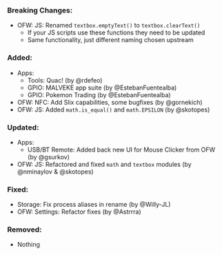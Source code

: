 ### Breaking Changes:
- OFW: JS: Renamed `textbox.emptyText()` to `textbox.clearText()`
  - If your JS scripts use these functions they need to be updated
  - Same functionality, just different naming chosen upstream

### Added:
- Apps:
  - Tools: Quac! (by @rdefeo)
  - GPIO: MALVEKE app suite (by @EstebanFuentealba)
  - GPIO: Pokemon Trading (by @EstebanFuentealba)
- OFW: NFC: Add Slix capabilities, some bugfixes (by @gornekich)
- OFW: JS: Added `math.is_equal()` and `math.EPSILON` (by @skotopes)

### Updated:
- Apps:
  - USB/BT Remote: Added back new UI for Mouse Clicker from OFW (by @gsurkov)
- OFW: JS: Refactored and fixed `math` and `textbox` modules (by @nminaylov & @skotopes)

### Fixed:
- Storage: Fix process aliases in rename (by @Willy-JL)
- OFW: Settings: Refactor fixes (by @Astrrra)

### Removed:
- Nothing
